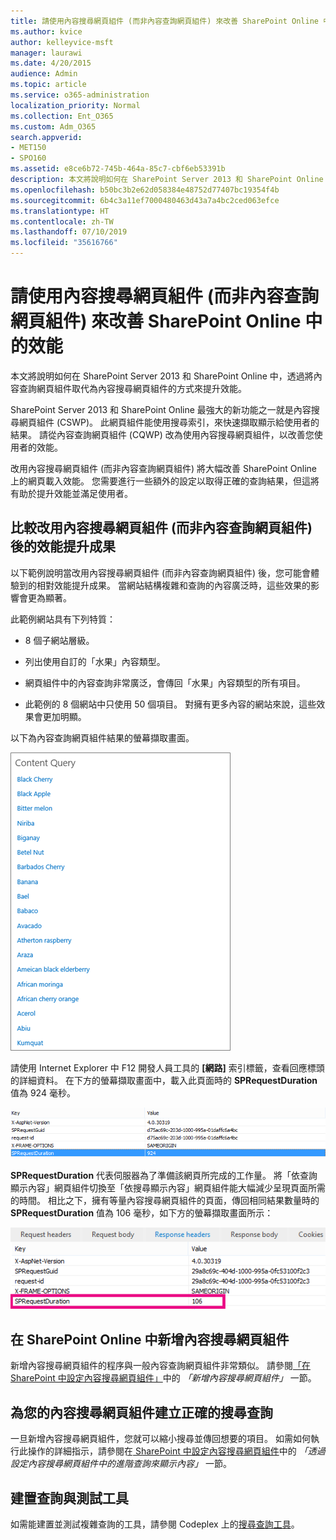 ```yaml
---
title: 請使用內容搜尋網頁組件 (而非內容查詢網頁組件) 來改善 SharePoint Online 中的效能
ms.author: kvice
author: kelleyvice-msft
manager: laurawi
ms.date: 4/20/2015
audience: Admin
ms.topic: article
ms.service: o365-administration
localization_priority: Normal
ms.collection: Ent_O365
ms.custom: Adm_O365
search.appverid:
- MET150
- SPO160
ms.assetid: e8ce6b72-745b-464a-85c7-cbf6eb53391b
description: 本文將說明如何在 SharePoint Server 2013 和 SharePoint Online 中，透過將內容查詢網頁組件取代為內容搜尋網頁組件的方式來提升效能。
ms.openlocfilehash: b50bc3b2e62d058384e48752d77407bc19354f4b
ms.sourcegitcommit: 6b4c3a11ef7000480463d43a7a4bc2ced063efce
ms.translationtype: HT
ms.contentlocale: zh-TW
ms.lasthandoff: 07/10/2019
ms.locfileid: "35616766"
---
```

# <a name="using-content-search-web-part-instead-of-content-query-web-part-to-improve-performance-in-sharepoint-online"></a>請使用內容搜尋網頁組件 (而非內容查詢網頁組件) 來改善 SharePoint Online 中的效能

本文將說明如何在 SharePoint Server 2013 和 SharePoint Online 中，透過將內容查詢網頁組件取代為內容搜尋網頁組件的方式來提升效能。
  
SharePoint Server 2013 和 SharePoint Online 最強大的新功能之一就是內容搜尋網頁組件 (CSWP)。 此網頁組件能使用搜尋索引，來快速擷取顯示給使用者的結果。 請從內容查詢網頁組件 (CQWP) 改為使用內容搜尋網頁組件，以改善您使用者的效能。
  
改用內容搜尋網頁組件 (而非內容查詢網頁組件) 將大幅改善 SharePoint Online 上的網頁載入效能。 您需要進行一些額外的設定以取得正確的查詢結果，但這將有助於提升效能並滿足使用者。
  
## <a name="comparing-the-performance-gain-you-get-from-using-content-search-web-part-instead-of-content-query-web-part"></a>比較改用內容搜尋網頁組件 (而非內容查詢網頁組件) 後的效能提升成果

以下範例說明當改用內容搜尋網頁組件 (而非內容查詢網頁組件) 後，您可能會體驗到的相對效能提升成果。 當網站結構複雜和查詢的內容廣泛時，這些效果的影響會更為顯著。
  
此範例網站具有下列特質：
  
- 8 個子網站層級。
    
- 列出使用自訂的「水果」內容類型。
    
- 網頁組件​​中的內容查詢非常廣泛，會傳回「水果」內容類型的所有項目。
    
- 此範例的 8 個網站中只使用 50 個項目。 對擁有更多內容的網站來說，這些效果會更加明顯。
    
以下為內容查詢網頁組件結果的螢幕擷取畫面。
  
![顯示網頁組件內容查詢的圖形](media/b3d41f20-dfe5-46ed-9c0a-31057e82de33.png)
  
請使用 Internet Explorer 中 F12 開發人員工具的 **[網路]** 索引標籤，查看回應標頭的詳細資料。 在下方的螢幕擷取畫面中，載入此頁面時的 **SPRequestDuration** 值為 924 毫秒。 
  
![顯示 924 要求期間的螢幕擷取畫面](media/343571f2-a249-4de2-bc11-2cee93498aea.png)
  
 **SPRequestDuration** 代表伺服器為了準備該網頁所完成的工作量。 將「依查詢顯示內容」網頁組件切換至「依搜尋顯示內容」網頁組件能大幅減少呈現頁面所需的時間。 相比之下，擁有等量內容搜尋網頁組件的頁面，傳回相同結果數量時的 **SPRequestDuration** 值為 106 毫秒，如下方的螢幕擷取畫面所示： 
  
![顯示 106 要求期間的螢幕擷取畫面](media/b46387ac-660d-4e5e-a11c-cc430e912962.png)
  
## <a name="adding-a-content-search-web-part-in-sharepoint-online"></a>在 SharePoint Online 中新增內容搜尋網頁組件

新增內容搜尋網頁組件的程序與一般內容查詢網頁組件非常類似。 請參閱[「在 SharePoint 中設定內容搜尋網頁組件」](https://support.office.com/article/Configure-a-Content-Search-Web-Part-in-SharePoint-0dc16de1-dbe4-462b-babb-bf8338c36c9a)中的 *「新增內容搜尋網頁組件」* ​​一節。
  
## <a name="creating-the-right-search-query-for-your-content-search-web-part"></a>為您的內容搜尋網頁組件建立正確的搜尋查詢

一旦新增內容搜尋網頁組件，您就可以縮小搜尋並傳回想要的項目。 如需如何執行此操作的詳細指示，請參閱在[ SharePoint 中設定內容搜尋網頁組件](https://support.office.com/article/Configure-a-Content-Search-Web-Part-in-SharePoint-0dc16de1-dbe4-462b-babb-bf8338c36c9a)中的 *「透過設定內容搜尋網頁組件中的進階查詢來顯示內容​」* 一節。
  
## <a name="query-building-and-testing-tool"></a>建置查詢與測試工具

如需能建置並測試複雜查詢的工具，請參閱 Codeplex 上的[搜尋查詢工具](https://sp2013searchtool.codeplex.com/)。 
  

